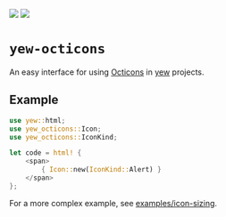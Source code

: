 [![](https://img.shields.io/crates/v/yew-octicons)](https://crates.io/crates/yew-octicons)
[![](https://docs.rs/yew-octicons/badge.svg)](https://docs.rs/yew-octicons)

# `yew-octicons`

An easy interface for using [Octicons](https://primer.style/octicons/) in [yew](https://yew.rs) projects.

## Example

```rust
use yew::html;
use yew_octicons::Icon;
use yew_octicons::IconKind;

let code = html! {
    <span>
        { Icon::new(IconKind::Alert) }
    </span>
};
```

For a more complex example, see [examples/icon-sizing](examples/icon-sizing).
